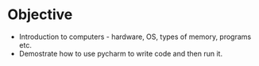 # Objective 

* Introduction to computers - hardware, OS, types of memory, programs etc. 
* Demostrate how to use pycharm to write code and then run it. 
